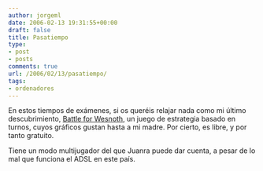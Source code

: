 ```yaml
---
author: jorgeml
date: 2006-02-13 19:31:55+00:00
draft: false
title: Pasatiempo
type: 
- post
- posts
comments: true
url: /2006/02/13/pasatiempo/
tags:
- ordenadores
---
```


En estos tiempos de exámenes, si os queréis relajar nada como mi último descubrimiento, [Battle for Wesnoth](http://www.wesnoth.org), un juego de estrategia basado en turnos, cuyos gráficos gustan hasta a mi madre. Por cierto, es libre, y por tanto gratuito.

Tiene un modo multijugador del que Juanra puede dar cuenta, a pesar de lo mal que funciona el ADSL en este país.
